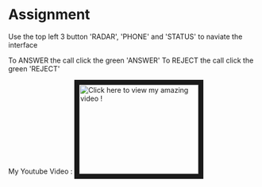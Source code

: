 # Assignment

Use the top left 3 button 'RADAR', 'PHONE' and 
'STATUS' to naviate the interface

To ANSWER the call click the green 'ANSWER'
To REJECT the call click the green 'REJECT'

My Youtube Video :
<a href="https://www.youtube.com/watch?v=RCXju9K8y-4
" target="_blank"><img src="https://www.youtube.com/watch?v=RCXju9K8y-4" 
alt="Click here to view my amazing video !" width="240" height="180" border="10" /></a>
